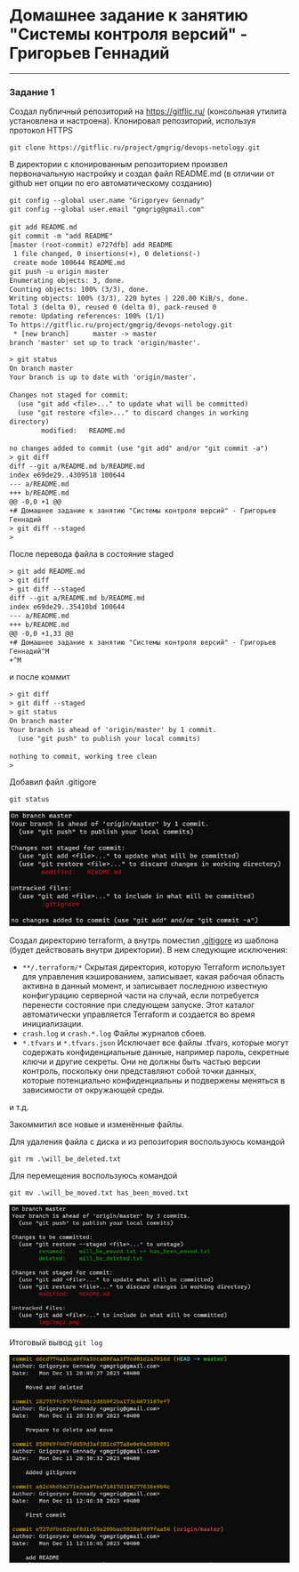 # Домашнее задание к занятию "Системы контроля версий" - Григорьев Геннадий

---

### Задание 1

Создал публичный репозиторий на https://gitflic.ru/ (консольная утилита установлена и настроена). Клонировал репозиторий, используя протокол HTTPS
```
git clone https://gitflic.ru/project/gmgrig/devops-netology.git
```
В директории с клонированным репозиторием произвел первоначальную настройку и создал файл README.md (в отличии от github нет опции по его автоматическому созданию)

```
git config --global user.name "Grigoryev Gennady"
git config --global user.email "gmgrig@gmail.com"

git add README.md
git commit -m "add README"
[master (root-commit) e727dfb] add README
 1 file changed, 0 insertions(+), 0 deletions(-)
 create mode 100644 README.md
git push -u origin master
Enumerating objects: 3, done.
Counting objects: 100% (3/3), done.
Writing objects: 100% (3/3), 220 bytes | 220.00 KiB/s, done.
Total 3 (delta 0), reused 0 (delta 0), pack-reused 0
remote: Updating references: 100% (1/1)
To https://gitflic.ru/project/gmgrig/devops-netology.git
 * [new branch]      master -> master
branch 'master' set up to track 'origin/master'.
```

```
> git status
On branch master
Your branch is up to date with 'origin/master'.

Changes not staged for commit:
  (use "git add <file>..." to update what will be committed)
  (use "git restore <file>..." to discard changes in working directory)
        modified:   README.md

no changes added to commit (use "git add" and/or "git commit -a")
> git diff
diff --git a/README.md b/README.md
index e69de29..4309518 100644
--- a/README.md
+++ b/README.md
@@ -0,0 +1 @@
+# Домашнее задание к занятию "Системы контроля версий" - Григорьев Геннадий
> git diff --staged
>
```
После перевода файла в состояние staged
```
> git add README.md
> git diff
> git diff --staged
diff --git a/README.md b/README.md
index e69de29..35410bd 100644
--- a/README.md
+++ b/README.md
@@ -0,0 +1,33 @@
+# Домашнее задание к занятию "Системы контроля версий" - Григорьев Геннадий^M
+^M
```
и после коммит
```
> git diff
> git diff --staged
> git status
On branch master
Your branch is ahead of 'origin/master' by 1 commit.
  (use "git push" to publish your local commits)

nothing to commit, working tree clean
>
```
Добавил файл .gitigore

```
git status
```
![Скриншот 1](./img/img1.png)

Создал директорию terraform, а внутрь поместил [.gitigore](https://github.com/github/gitignore/blob/main/Terraform.gitignore) из шаблона (будет действовать внутри директории). В нем следующие исключения:
- `**/.terraform/*` Скрытая директория, которую Terraform использует для управления кэшированием, записывает, какая рабочая область активна в данный момент, и записывает последнюю известную конфигурацию серверной части на случай, если потребуется перенести состояние при следующем запуске. Этот каталог автоматически управляется Terraform и создается во время инициализации.
- `crash.log` и `crash.*.log` Файлы журналов сбоев.
- `*.tfvars` и `*.tfvars.json` Исключает все файлы .tfvars, которые могут содержать конфиденциальные данные, например пароль, секретные ключи и другие секреты. Они не должны быть частью версии контроль, поскольку они представляют собой точки данных, которые потенциально конфиденциальны и подвержены меняться в зависимости от окружающей среды.

и т.д.

Закоммитил все новые и изменённые файлы.

Для удаления файла с диска и из репозитория воспользуюсь командой
```
git rm .\will_be_deleted.txt
```
Для перемещения воспользуюсь командой 
```
git mv .\will_be_moved.txt has_been_moved.txt
```
![Скриншот 2](./img/img2.png)

Итоговый вывод `git log`

![Скриншот 3](./img/img3.png)
